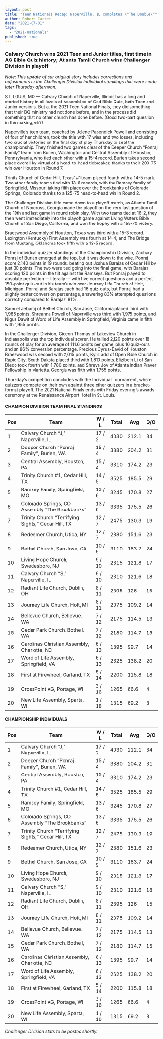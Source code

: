 ```yaml
---
layout: post
title: "Teen Nationals Recap: Naperville, IL completes \"The Double\""
author: Robert Carter
date: "2021-07-01"
tags: 
  - "2021-nationals"
published: true
---
```


### Calvary Church wins 2021 Teen and Junior titles, first time in AG Bible Quiz history; Atlanta Tamil Church wins Challenger Division in playoff

_Note: This update of our original story includes corrections and adjustments to the Challenger Division individual standings that were made later Thursday afternoon._

ST. LOUIS, MO — Calvary Church of Naperville, Illinois has a long and storied history in all levels of Assemblies of God Bible Quiz, both Teen and Junior versions. But at the 2021 Teen National Finals, they did something that their BQ ministry had not done before, and in the process did something that no other church has done before. (Good two-part question in the making, eh?)

Naperville’s teen team, coached by Jolene Papendick Powell and consisting of four of her children, took the title with 17 wins and two losses, including two crucial victories on the final day of play Thursday to seal the championship. They finished two games clear of the Deeper Church “Ponraj Family” team from Burien, Washington and Central Assembly of Houston, Pennsylvania, who tied each other with a 15-4 record. Burien takes second place overall by virtual of a head-to-head tiebreaker, thanks to their 200-75 win over Houston in Round 7.

Trinity Church of Cedar Hill, Texas’ #1 team placed fourth with a 14-5 mark. Two other family teams tied with 13-6 records, with the Ramsey family of Springfield, Missouri taking fifth place over the Brookbanks of Colorado Springs, Colorado thanks to a 125-75 head-to-head win in Round 2.

The Challenger Division title came down to a playoff match, as Atlanta Tamil Church of Norcross, Georgia made the playoff on the very last question of the 19th and last game in round robin play. With two teams tied at 16-2, they then went immediately into the playoff game against Living Waters Bible Church of San Diego, California, and won the trophy with a 155-70 victory.

Braeswood Assembly of Houston, Texas was third with a 15-3 record. Lexington (Kentucky) First Assembly was fourth at 14-4, and The Bridge from Mustang, Oklahoma took fifth with a 13-5 record.

In the individual quizzer standings of the Championship Division, Zachary Ponraj of Burien emerged at the top, but it was down to the wire. Ponraj score 2,140 points in 19 rounds, beating out Joshua Barajas of Cedar Hill by just 30 points. The two were tied going into the final game, with Barajas scoring 120 points in the tilt against the Ramseys. But Ponraj played to absolute perfection — literally — with five correct questions and a perfect 150-point quiz-out in his team’s win over Journey Life Church of Holt, Michigan. Ponraj and Barajas each had 16 quiz-outs, but Ponraj had a slightly better conversion percentage, answering 83% attempted questions correctly compared to Barajas’ 81%.

Samuel Jebaraj of Bethel Church, San Jose, California placed third with 1,985 points. Shreanna Powell of Naperville was third with 1,975 points, and Nigus Dawit of Word of Life Assembly in Springfield, Virginia came in fifth with 1,955 points.

In the Challenger Division, Gideon Thomas of Lakeview Church in Indianapolis was the top individual scorer. He tallied 2,120 points over 18 rounds of play for an average of 111.6 points per game, plus 16 quiz-outs and an 86% conversion percentage. Precious Cyrus-David of Houston Braeswood was second with 2,015 points, Kyli Ladd of Open Bible Church in Rapid City, South Dakota placed third with 1,810 points, Elizibeth Li of San Diego took fourth with 1,780 points, and Shreya Joy of Atlanta Indian Prayer Fellowship in Marietta, Georgia was fifth with 1,755 points.

Thursday’s competition concludes with the Individual Tournament, where quizzers compete on their own against three other quizzers in a bracket-format playoff. The 2021 National Finals ends with Friday evening’s awards ceremony at the Renaissance Airport Hotel in St. Louis.

#### CHAMPION DIVISION TEAM FINAL STANDINGS

| Pos | Team                                               | W / L  | Total | Avg   | Q/O |
| --- | -------------------------------------------------- | ------ | ----- | ----- | --- |
| 1   | Calvary Church “J,” Naperville, IL                 | 17 / 2 | 4030  | 212.1 | 34  |
| 2   | Deeper Church “Ponraj Family”, Burien, WA          | 15 / 4 | 3880  | 204.2 | 31  |
| 3   | Central Assembly, Houston, PA                      | 15 / 4 | 3310  | 174.2 | 23  |
| 4   | Trinity Church #1, Cedar Hill, TX                  | 14 / 5 | 3525  | 185.5 | 29  |
| 5   | Ramsey Family, Springfield, MO                     | 13 / 6 | 3245  | 170.8 | 27  |
| 6   | Colorado Springs, CO Assembly “The Brookbanks”     | 13 / 6 | 3335  | 175.5 | 26  |
| 7   | Trinity Church “Terrifying Sights,” Cedar Hill, TX | 12 / 7 | 2475  | 130.3 | 19  |
| 8   | Redeemer Church, Utica, NY                         | 12 / 7 | 2880  | 151.6 | 23  |
| 9   | Bethel Church, San Jose, CA                        | 10 / 9 | 3110  | 163.7 | 24  |
| 10  | Living Hope Church, Swedesboro, NJ                 | 9 / 10 | 2315  | 121.8 | 17  |
| 11  | Calvary Church “S,” Naperville, IL                 | 9 / 10 | 2310  | 121.6 | 18  |
| 12  | Radiant Life Church, Dublin, OH                    | 8 / 11 | 2395  | 126   | 15  |
| 13  | Journey Life Church, Holt, MI                      | 8 / 11 | 2075  | 109.2 | 14  |
| 14  | Bellevue Church, Bellevue, WA                      | 7 / 12 | 2175  | 114.5 | 13  |
| 15  | Cedar Park Church, Bothell, WA                     | 7 / 12 | 2180  | 114.7 | 15  |
| 16  | Carolinas Christian Assembly, Charlotte, NC        | 6 / 13 | 1895  | 99.7  | 14  |
| 17  | Word of Life Assembly, Springfield, VA             | 6 / 13 | 2625  | 138.2 | 20  |
| 18  | First at Firewheel, Garland, TX                    | 5 / 14 | 2200  | 115.8 | 18  |
| 19  | CrossPoint AG, Portage, WI                         | 3 / 16 | 1265  | 66.6  | 4   |
| 20  | New Life Assembly, Sparta, WI                      | 1 / 18 | 1315  | 69.2  | 8   |

#### CHAMPIONSHIP INDIVIDUALS

| Pos | Team                                               | W / L  | Total | Avg   | Q/O |
| --- | -------------------------------------------------- | ------ | ----- | ----- | --- |
| 1   | Calvary Church “J,” Naperville, IL                 | 17 / 2 | 4030  | 212.1 | 34  |
| 2   | Deeper Church “Ponraj Family”, Burien, WA          | 15 / 4 | 3880  | 204.2 | 31  |
| 3   | Central Assembly, Houston, PA                      | 15 / 4 | 3310  | 174.2 | 23  |
| 4   | Trinity Church #1, Cedar Hill, TX                  | 14 / 5 | 3525  | 185.5 | 29  |
| 5   | Ramsey Family, Springfield, MO                     | 13 / 6 | 3245  | 170.8 | 27  |
| 6   | Colorado Springs, CO Assembly “The Brookbanks”     | 13 / 6 | 3335  | 175.5 | 26  |
| 7   | Trinity Church “Terrifying Sights,” Cedar Hill, TX | 12 / 7 | 2475  | 130.3 | 19  |
| 8   | Redeemer Church, Utica, NY                         | 12 / 7 | 2880  | 151.6 | 23  |
| 9   | Bethel Church, San Jose, CA                        | 10 / 9 | 3110  | 163.7 | 24  |
| 10  | Living Hope Church, Swedesboro, NJ                 | 9 / 10 | 2315  | 121.8 | 17  |
| 11  | Calvary Church “S,” Naperville, IL                 | 9 / 10 | 2310  | 121.6 | 18  |
| 12  | Radiant Life Church, Dublin, OH                    | 8 / 11 | 2395  | 126   | 15  |
| 13  | Journey Life Church, Holt, MI                      | 8 / 11 | 2075  | 109.2 | 14  |
| 14  | Bellevue Church, Bellevue, WA                      | 7 / 12 | 2175  | 114.5 | 13  |
| 15  | Cedar Park Church, Bothell, WA                     | 7 / 12 | 2180  | 114.7 | 15  |
| 16  | Carolinas Christian Assembly, Charlotte, NC        | 6 / 13 | 1895  | 99.7  | 14  |
| 17  | Word of Life Assembly, Springfield, VA             | 6 / 13 | 2625  | 138.2 | 20  |
| 18  | First at Firewheel, Garland, TX                    | 5 / 14 | 2200  | 115.8 | 18  |
| 19  | CrossPoint AG, Portage, WI                         | 3 / 16 | 1265  | 66.6  | 4   |
| 20  | New Life Assembly, Sparta, WI                      | 1 / 18 | 1315  | 69.2  | 8   |

_Challenger Division stats to be posted shortly._
